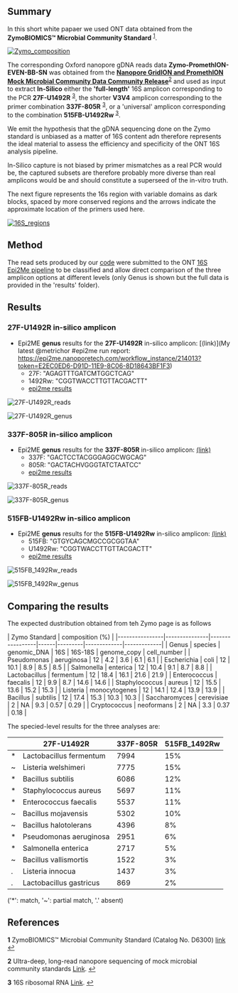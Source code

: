 ## Summary

In this short white papaer we used ONT data obtained from the **ZymoBIOMICS™ Microbial Community Standard** <sup id="a1">[1](#f1)</sup>.

[![Zymo_composition](pictures/Zymo_compositions_Fig1.png)](https://files.zymoresearch.com/protocols/_d6300_zymobiomics_microbial_community_standard.pdf)

The corresponding Oxford nanopore gDNA reads data **Zymo-PromethION-EVEN-BB-SN** was obtained from the **[Nanopore GridION and PromethION Mock Microbial Community Data Community Release](https://github.com/LomanLab/mockcommunity)**<sup id="a2">[2](#f2)</sup> and used as input to extract **In-Silico** either the **'full-length'** 16S amplicon corresponding to the PCR **27F-U1492R** <sup id="a3">[3](#f3)</sup>, the shorter **V3V4** amplicon corresponding to the primer combination **337F-805R** <sup id="a3">[3](#f3)</sup>, or a 'universal' amplicon corresponding to the combination **515FB-U1492Rw** <sup id="a3">[3](#f3)</sup>.

We emit the hypothesis that the gDNA sequencing done on the Zymo standard is unbiased as a matter of 16S content adn therefore represents the ideal material to assess the efficiency and specificity of the ONT 16S analysis pipeline. 

In-Silico capture is not biased by primer mismatches as a real PCR would be, the captured subsets are therefore probably more diverse than real amplicons would be and should constitute a superseed of the in-vitro truth. 

The next figure represents the 16s region with variable domains as dark blocks, spaced by more conserved regions and the arrows indicate the approximate location of the primers used here.

[![16S_regions](pictures/16S_regions.png)](https://teachthemicrobiome.weebly.com/sequencing-the-microbiome.html)

## Method

The read sets produced by our [code](https://github.com/Nucleomics-VIB/InSilico_PCR/raw/master/InSilico_PCR.sh) were submitted to the ONT [16S Epi2Me pipeline](https://nanoporetech.com/nanopore-sequencing-data-analysis) to be classified and allow direct comparison of the three amplicon options at different levels (only Genus is shown but the full data is provided in the 'results' folder).

## Results

### **27F-U1492R** in-silico amplicon

* Epi2ME **genus** results for the **27F-U1492R** in-silico amplicon: [(link)](My latest @metrichor #epi2me run report: https://epi2me.nanoporetech.com/workflow_instance/214013?token=E2EC0ED6-D91D-11E9-8C06-8D18643BF1F3)
   * 27F: "AGAGTTTGATCMTGGCTCAG"
   * 1492Rw: "CGGTWACCTTGTTACGACTT"
   * [epi2me results](https://github.com/Nucleomics-VIB/InSilico_PCR/raw/master/results/27F-U1492R_214013_classification_16s_barcode-v1.csv)

 ![27F-U1492R_reads](pictures/27F-U1492R_reads.png)

 ![27F-U1492R_genus](pictures/27F-U1492R_genus.png)

### **337F-805R** in-silico amplicon

* Epi2ME **genus** results for the **337F-805R** in-silico amplicon: [(link)](https://epi2me.nanoporetech.com/workflow_instance/214508?token=B58DA58A-DB93-11E9-8763-E0CFBA8D1717)
   * 337F: "GACTCCTACGGGAGGCWGCAG"
   * 805R: "GACTACHVGGGTATCTAATCC"
   * [epi2me results](https://github.com/Nucleomics-VIB/InSilico_PCR/raw/master/results/337F-805R_214508_classification_16s_barcode-v1.csv.zip)

 ![337F-805R_reads](pictures/337F-805R_reads.png)

 ![337F-805R_genus](pictures/337F-805R_genus.png)

### **515FB-U1492Rw** in-silico amplicon

* Epi2ME **genus** results for the **515FB-U1492Rw** in-silico amplicon: [(link)](https://epi2me.nanoporetech.com/workflow_instance/214579?token=F654DE94-DC5B-11E9-A3B0-9C43BB8D1717)
   * 515FB: "GTGYCAGCMGCCGCGGTAA"
   * U1492Rw: "CGGTWACCTTGTTACGACTT"
   * [epi2me results](https://github.com/Nucleomics-VIB/InSilico_PCR/raw/master/results/515FB-U1492Rw_214579_classification_16s_barcode-v1.csv.zip)

 ![515FB_1492Rw_reads](pictures/515FB_1492Rw_reads.png)

 ![515FB_1492Rw_genus](pictures/515FB_1492Rw_genus.png)

## Comparing the results

The expected dustribution obtained from teh Zymo page is as follows

| Zymo Standard  |                            composition (%)                                   |
|----------------|---------------|-----------------|------|---------|-------------|-------------|
| Genus          | species       | genomic_DNA     | 16S  | 16S-18S | genome_copy | cell_number |
| Pseudomonas    | aeruginosa    | 12              | 4.2  | 3.6     | 6.1         | 6.1         |
| Escherichia    | coli          | 12              | 10.1 | 8.9     | 8.5         | 8.5         |
| Salmonella     | enterica      | 12              | 10.4 | 9.1     | 8.7         | 8.8         |
| Lactobacillus  | fermentum     | 12              | 18.4 | 16.1    | 21.6        | 21.9        |
| Enterococcus   | faecalis      | 12              | 9.9  | 8.7     | 14.6        | 14.6        |
| Staphylococcus | aureus        | 12              | 15.5 | 13.6    | 15.2        | 15.3        |
| Listeria       | monocytogenes | 12              | 14.1 | 12.4    | 13.9        | 13.9        |
| Bacillus       | subtilis      | 12              | 17.4 | 15.3    | 10.3        | 10.3        |
| Saccharomyces  | cerevisiae    | 2               | NA   | 9.3     | 0.57        | 0.29        |
| Cryptococcus   | neoformans    | 2               | NA   | 3.3     | 0.37        | 0.18        |

The specied-level results for the three analyses are:

|   | 27F-U1492R                           | 337F-805R                                 | 515FB_1492Rw                             |
|---|--------------------------------------|-------------------------------------------|------------------------------------------|
| * | Lactobacillus fermentum | 7994 | 15% |   | Bacillus mojavensis     | 24310 | 25% |   | Bacillus subtilis       | 8620 | 16% |
| ~ | Listeria welshimeri     | 7775 | 15% |   | Listeria welshimeri     | 15619 | 16% |   | Lactobacillus fermentum | 8596 | 16% |
| * | Bacillus subtilis       | 6086 | 12% |   | Lactobacillus fermentum | 15450 | 16% |   | Bacillus mojavensis     | 6568 | 12% |
| * | Staphylococcus aureus   | 5697 | 11% |   | Staphylococcus aureus   | 13546 | 14% |   | Listeria innocua        | 5893 | 11% |
| * | Enterococcus faecalis   | 5537 | 11% |   | Enterococcus faecalis   | 10941 | 11% |   | Enterococcus faecalis   | 5271 | 10% |
| ~ | Bacillus mojavensis     | 5302 | 10% |   | Salmonella enterica     | 6403  | 7%  |   | Staphylococcus aureus   | 4234 | 8%  |
| ~ | Bacillus halotolerans   | 4396 | 8%  |   | Pseudomonas aeruginosa  | 3994  | 4%  |   | Salmonella enterica     | 3921 | 7%  |
| * | Pseudomonas aeruginosa  | 2951 | 6%  |   | Bacillus subtilis       | 2066  | 2%  |   | Listeria welshimeri     | 2964 | 5%  |
| * | Salmonella enterica     | 2717 | 5%  |   | Escherichia fergusonii  | 1764  | 2%  |   | Bacillus halotolerans   | 2835 | 5%  |
| ~ | Bacillus vallismortis   | 1522 | 3%  |   | Bacillus halotolerans   | 1759  | 2%  |   | Pseudomonas aeruginosa  | 2477 | 5%  |
| . | Listeria innocua        | 1437 | 3%  |   | Escherichia coli        | 1077  | 1%  |   | Bacillus vallismortis   | 1748 | 3%  |
| . | Lactobacillus gastricus | 869  | 2%  |   | Staphylococcus petrasii | 852   | 1%  |   | Lactobacillus suebicus  | 1709 | 3%  |

('*': match, '~': partial match, '.' absent)

## References

<b id="f1">1</b> ZymoBIOMICS™ Microbial Community Standard (Catalog No. D6300) [link](https://files.zymoresearch.com/protocols/_d6300_zymobiomics_microbial_community_standard.pdf) [↩](#a1)

<b id="f2">2</b> Ultra-deep, long-read nanopore sequencing of mock microbial community standards [Link](https://www.biorxiv.org/content/10.1101/487033v2). [↩](#a2)

<b id="f3">3</b> 16S ribosomal RNA [Link](https://en.wikipedia.org/wiki/16S_ribosomal_RNA). [↩](#a3)
